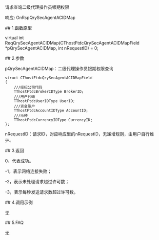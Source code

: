 <p>请求查询二级代理操作员银期权限</p>
<p>响应: OnRspQrySecAgentACIDMap</p>
<span class="anchor" id="a8cf4fe9-3b9e-4721-b697-9e6a735fb847"></span>
## 1.函数原型
<p>virtual int ReqQrySecAgentACIDMap(CThostFtdcQrySecAgentACIDMapField *pQrySecAgentACIDMap, int nRequestID) = 0;</p>
<span class="anchor" id="abd39154-053b-4538-91a1-4ab14ed41252"></span>
## 2.参数
<p>pQrySecAgentACIDMap：二级代理操作员银期权限查询</p>
<pre><code>struct CThostFtdcQrySecAgentACIDMapField
{
    ///经纪公司代码
    TThostFtdcBrokerIDType BrokerID;
    ///用户代码
    TThostFtdcUserIDType UserID;
    ///资金账户
    TThostFtdcAccountIDType AccountID;
    ///币种
    TThostFtdcCurrencyIDType CurrencyID;
};
</code></pre>
<p>nRequestID：请求ID，对应响应里的nRequestID，无递增规则，由用户自行维护。</p>
<span class="anchor" id="83b8414b-7ffc-4d03-9d7a-a31057781abe"></span>
## 3.返回
<p>0，代表成功。</p>
<p>-1，表示网络连接失败；</p>
<p>-2，表示未处理请求超过许可数；</p>
<p>-3，表示每秒发送请求数超过许可数。</p>
<span class="anchor" id="b0811e44-6e1c-41a9-a5b3-d00902828ece"></span>
## 4.调用示例
<p>无</p>
<span class="anchor" id="2ed9d21a-aee1-4d1f-b938-aa142d90f3c9"></span>
## 5.FAQ
<p>无</p>
